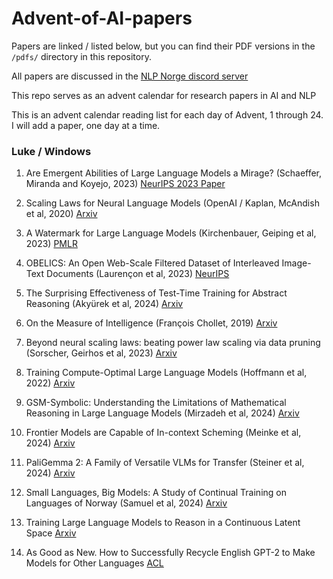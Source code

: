 # Advent-of-AI-papers  

Papers are linked / listed below, but you can find their PDF versions in the `/pdfs/` directory in this repository.

All papers are discussed in the [NLP Norge discord server](https://discord.gg/cNn3HqRD) 

This repo serves as an advent calendar for research papers in AI and NLP

This is an advent calendar reading list for each day of Advent, 1 through 24.
I will add a paper, one day at a time. 

### Luke / Windows  

1. Are Emergent Abilities of Large Language Models a Mirage? (Schaeffer, Miranda and Koyejo, 2023) [NeurIPS 2023 Paper](https://proceedings.neurips.cc/paper_files/paper/2023/hash/adc98a266f45005c403b8311ca7e8bd7-Abstract-Conference.html)

2. Scaling Laws for Neural Language Models (OpenAI / Kaplan, McAndish et al, 2020) [Arxiv](https://arxiv.org/abs/2001.08361)

3. A Watermark for Large Language Models (Kirchenbauer, Geiping et al, 2023) [PMLR](https://proceedings.mlr.press/v202/kirchenbauer23a.html)

4. OBELICS: An Open Web-Scale Filtered Dataset of Interleaved Image-Text Documents (Laurençon et al, 2023) [NeurIPS](https://nips.cc/virtual/2023/poster/73589)

5. The Surprising Effectiveness of Test-Time Training for Abstract Reasoning (Akyürek et al, 2024) [Arxiv](https://arxiv.org/abs/2411.07279)

6. On the Measure of Intelligence (François Chollet, 2019) [Arxiv](https://arxiv.org/abs/1911.01547)

7. Beyond neural scaling laws: beating power law scaling via data pruning (Sorscher, Geirhos et al, 2023) [Arxiv](https://arxiv.org/abs/2206.14486)

8. Training Compute-Optimal Large Language Models (Hoffmann et al, 2022) [Arxiv](https://arxiv.org/abs/2203.15556)

9. GSM-Symbolic: Understanding the Limitations of Mathematical Reasoning in Large Language Models (Mirzadeh et al, 2024) [Arxiv](https://arxiv.org/abs/2410.05229v1)

10. Frontier Models are Capable of In-context Scheming (Meinke et al, 2024) [Arxiv](https://arxiv.org/abs/2412.04984)

11. PaliGemma 2: A Family of Versatile VLMs for Transfer (Steiner et al, 2024) [Arxiv](https://arxiv.org/pdf/2412.03555)

12. Small Languages, Big Models: A Study of Continual Training on Languages of Norway (Samuel et al, 2024) [Arxiv](https://arxiv.org/abs/2412.06484)

13. Training Large Language Models to Reason in a Continuous Latent Space [Arxiv](https://arxiv.org/abs/2412.06769)

14. As Good as New. How to Successfully Recycle English GPT-2 to Make Models for Other Languages [ACL](https://aclanthology.org/2021.findings-acl.74/)